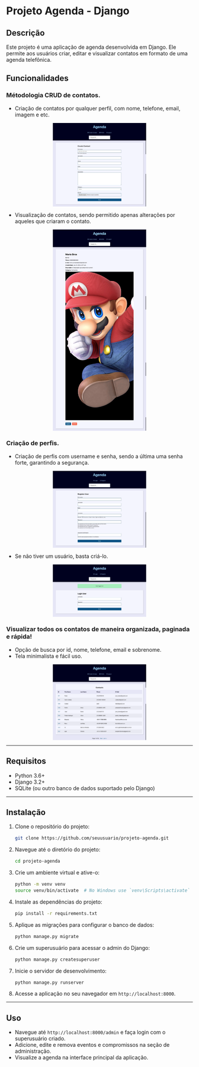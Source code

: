 # Projeto Agenda - Django

## Descrição

Este projeto é uma aplicação de agenda desenvolvida em Django. Ele permite aos usuários criar, editar e visualizar contatos em formato de uma agenda telefônica.

<style> 
    img {
        width: 50%;
        display: block;
        margin: auto;
        align-items: center;

    }
</style>

## Funcionalidades

### Métodologia CRUD de contatos.
- Criação de contatos por qualquer perfil, com nome, telefone, email, imagem e etc.

![Criação de Contato](./images/Create_contact.png)

- Visualização de contatos, sendo permitido apenas alterações por aqueles que criaram o contato.

![Contato](./images/Contact_exemplo.png) 

### Criação de perfis.
- Criação de perfis com username e senha, sendo a última uma senha forte, garantindo a segurança.

![Criação de Usuário](./images/Register_user.png)

- Se não tiver um usuário, basta criá-lo.

![Login](./images/Login.png)

### Visualizar todos os contatos de maneira organizada, paginada e rápida!
- Opção de busca por id, nome, telefone, email e sobrenome.
- Tela minimalista e fácil uso.

![Página principal](./images/Tela_principal.png)

<hr>

## Requisitos

- Python 3.6+
- Django 3.2+
- SQLite (ou outro banco de dados suportado pelo Django)

<hr>

## Instalação

1. Clone o repositório do projeto:

    ```bash
    git clone https://github.com/seuusuario/projeto-agenda.git
    ```

2. Navegue até o diretório do projeto:

    ```bash
    cd projeto-agenda
    ```

3. Crie um ambiente virtual e ative-o:

    ```bash
    python -m venv venv
    source venv/bin/activate  # No Windows use `venv\Scripts\activate`
    ```

4. Instale as dependências do projeto:

    ```bash
    pip install -r requirements.txt
    ```

5. Aplique as migrações para configurar o banco de dados:

    ```bash
    python manage.py migrate
    ```

6. Crie um superusuário para acessar o admin do Django:

    ```bash
    python manage.py createsuperuser
    ```

7. Inicie o servidor de desenvolvimento:

    ```bash
    python manage.py runserver
    ```

8. Acesse a aplicação no seu navegador em `http://localhost:8000`.

<hr>

## Uso

- Navegue até `http://localhost:8000/admin` e faça login com o superusuário criado.
- Adicione, edite e remova eventos e compromissos na seção de administração.
- Visualize a agenda na interface principal da aplicação.